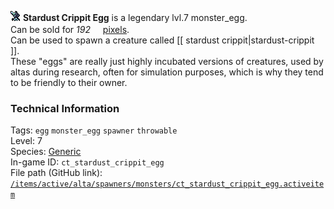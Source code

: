 ![ ](https://raw.githubusercontent.com/Ceterai/Enternia/main/items/active/alta/spawners/monsters/ct_stardust_crippit_egg.png) **Stardust Crippit Egg** is a legendary lvl.7 monster_egg.  
Can be sold for *192* <img src="https://starbounder.org/mediawiki/images/2/21/Pixel.png" width="12" height="16"/> [pixels](https://starbounder.org/Pixel).  
Can be used to spawn a creature called [[ stardust crippit|stardust-crippit ]].  
These "eggs" are really just highly incubated versions of creatures, used by altas during research, often for simulation purposes, which is why they tend to be friendly to their owner.

### Technical Information

Tags: `egg` `monster_egg` `spawner` `throwable`  
Level: 7  
Species: [Generic](https://starbounder.org/Perfectly_Generic_Item)  
In-game ID: `ct_stardust_crippit_egg`  
File path (GitHub link): [`/items/active/alta/spawners/monsters/ct_stardust_crippit_egg.activeitem`](https://github.com/Ceterai/Enternia/blob/main/items/active/alta/spawners/monsters/ct_stardust_crippit_egg.activeitem)
